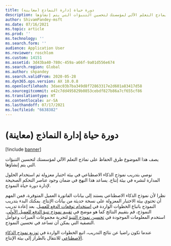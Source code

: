 ```yaml
---
title: دورة حياة إدارة النماذج (معاينة)
description: يصف هذا الموضوع طرق الحفاظ على نماذج التعلم الآلي لمؤسستك لتحسين التنبؤات التي يتم إنشاؤها.
author: ShivamPandey-msft
ms.date: 07/16/2021
ms.topic: article
ms.prod: ''
ms.technology: ''
ms.search.form: ''
audience: Application User
ms.reviewer: roschlom
ms.custom: 14151
ms.assetid: 3d43ba40-780c-459a-a66f-9a01d556e674
ms.search.region: Global
ms.author: shpandey
ms.search.validFrom: 2020-05-28
ms.dyn365.ops.version: AX 10.0.8
ms.openlocfilehash: 3daec03b7ba349d8f72863317e2d601a83417d58
ms.sourcegitcommit: e42c7dd495829b0853cebdf827b86a7cf655cf86
ms.translationtype: HT
ms.contentlocale: ar-SA
ms.lasthandoff: 07/17/2021
ms.locfileid: "6638382"
---
```

# <a name="model-management-lifecycle-preview"></a>دورة حياة إدارة النماذج (معاينة)

[!include [banner](../includes/banner.md)]

يصف هذا الموضوع طرق الحفاظ على نماذج التعلم الآلي لمؤسستك لتحسين التنبؤات التي يتم إنشاؤها.

نوصي بتدريب نموذج الذكاء الاصطناعي في بيئة اختبار معزولة ثم استخدام الحلول المدارة لنشره في بيئة إنتاج. يساعد هذا النهج في ضمان وجود عناصر التحكم الصحيحة لإدارة دورة حياة النموذج.

نظرا لأن نموذج الذكاء الاصطناعي يستند إلى بيانات الفاتورة العميل المتوفرة، فمن المهم أن تحتوي بيئة الاختبار المعزولة على نسخة حديثة من بيانات الإنتاج. يمكنك البدء بتدريب النموذج باتباع الخطوات الواردة في [استخدام توقعات الدفع للعميل](use-customer-payment-predictions.md). بعد إعادة تدريب النموذج، قم بتقييم النتائج كما هو موضح في [تقييم نموذج تنبؤ الدفع للعميل الأولي](evaluate-payment-prediction.md). استخدم المعلومات الموجودة في [تحسين نموذج التنبؤ](improve-model.md) لتجربة مجموعات الميزات وعوامل التصفية التي يمكن أن تساعد في تحسين النموذج.

عندما تكون راضيا عن نتائج التدريب، اتبع الخطوات الواردة في [توزيع نموذج الذكاء الاصطناعي](https://docs.microsoft.com/ai-builder/distribute-model) للانتقال بالطراز إلى بيئة الإنتاج.
